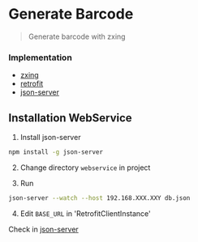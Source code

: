 # Generate Barcode
> Generate barcode with zxing

### Implementation
* [zxing](https://github.com/zxing/zxing)
* [retrofit](https://github.com/square/retrofit)
* [json-server](https://github.com/typicode/json-server)


## Installation WebService

1. Install json-server

```sh
npm install -g json-server
```

2. Change directory `webservice` in project

3. Run 

```sh
json-server --watch --host 192.168.XXX.XXY db.json
```

4. Edit `BASE_URL` in 'RetrofitClientInstance'

Check in [json-server](https://github.com/typicode/json-server)